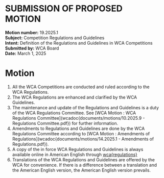# SUBMISSION OF PROPOSED MOTION

**Motion number:** 19.2025.1  
**Subject:** Competition Regulations and Guidelines  
**Intent:** Definition of the Regulations and Guidelines in WCA Competitions  
**Submitted by:** WCA Board  
**Date:** March 1, 2025

# Motion

1. All the WCA Competitions are conducted and ruled according to the WCA Regulations.
2. The WCA Regulations are enhanced and clarified by the WCA Guidelines.
3. The maintenance and update of the Regulations and Guidelines is a duty of the WCA Regulations Committee. See [WCA Motion : WCA Regulations Committee](wcadoc{documents/motions/10.2025.9 - Regulations Committee.pdf}) for further information.
4. Amendments to Regulations and Guidelines are done by the WCA Regulations Committee according to [WCA Motion : Amendments of Regulations](wcadoc{documents/motions/14.2025.1 - Amendments of Regulations.pdf}).
5. A copy of the in force WCA Regulations and Guidelines is always available online in American English through [wca{regulations}](wca{regulations})
6. Translations of the WCA Regulations and Guidelines are offered by the WCA for convenience. If there is a difference between a translation and the American English version, the American English version prevails.
